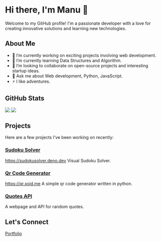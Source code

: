 # Hi there, I'm Manu 👋

Welcome to my GitHub profile! I'm a passionate developer with a love for creating innovative solutions and learning new technologies.

## About Me

- 🔭 I’m currently working on exciting projects involving web development.
- 🌱 I’m currently learning Data Structures and Algorithm.
- 👯 I’m looking to collaborate on open-source projects and interesting startup ideas.
- 💬 Ask me about Web development, Python, JavaScript.
- ⚡ I like adventures.

## GitHub Stats

![](https://github-readme-stats.vercel.app/api?username=manuos1&theme=blueberry&hide_border=true&include_all_commits=true&count_private=true)
![](https://github-readme-streak-stats.herokuapp.com/?user=manuos1&theme=blueberry&hide_border=true)

## Projects

Here are a few projects I've been working on recently:

### [Sudoku Solver](https://github.com/manuos1/SudokuSolver)
https://sudokusolver.deno.dev
Visual Sudoku Solver.

### [Qr Code Generator](https://github.com/manuos1/qr-code-generator)
https://qr.xoid.me
A simple qr code generator written in python.

### [Quotes API](https://quoted.deno.dev/)
A webpage and API for random quotes.

## Let's Connect

[Portfolio](https://manukrishna.deno.dev)
